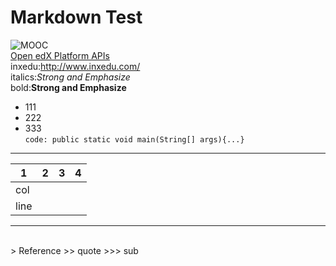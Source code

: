 # Markdown Test
![MOOC](https://timgsa.baidu.com/timg?image&quality=80&size=b9999_10000&sec=1489581903091&di=3e6cdfd21010b1aa68a1d21d8661478a&imgtype=0&src=http%3A%2F%2Fwww.68idc.cn%2Fhelp%2Fuploads%2Fallimg%2F150119%2F0S533G09-29.png)</br>
[Open edX Platform APIs](http://edx.readthedocs.io/projects/edx-platform-api/en/latest/)</br>
inxedu:<http://www.inxedu.com/></br>
italics:*Strong and Emphasize*</br>
bold:**Strong and Emphasize**</br>
* 111
* 222
* 333</br>
`code: public static void main(String[] args){...} `</br>
---
|1     | 2   | 3   | 4  | 
| ---- |:---:|:----| --:|
| col  |     |     |    |
|line  |     |     |    |
***
</br>
> Reference
>> quote
>>> sub